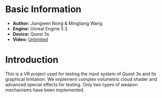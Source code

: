 # Basic Information
- **Author:** Jiangwen Nong & Mingliang Wang 
- **Engine:** Unreal Engine 5.3
- **Device:** Quest 3s
- **Video:** [Unlimited](https://www.youtube.com/watch?v=gYShlb8Abds)
# Introduction
This is a VR project used for testing the input system of Quest 3s and its graphical limitation. We implement complex volumetric cloud shader and advanced special effects for testing. Only two types of weapon mechanisms have been implemented.
